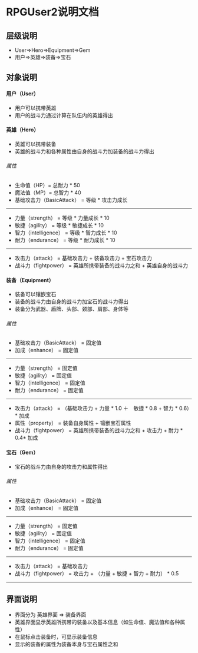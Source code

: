 # RPGUser2说明文档

## 层级说明
* User=>Hero=>Equipment=>Gem
* 用户=>英雄=>装备=>宝石


## 对象说明

#### 用户（User）
* 用户可以携带英雄
* 用户的战斗力通过计算在队伍内的英雄得出




#### 英雄（Hero）
* 英雄可以携带装备
* 英雄的战斗力和各种属性由自身的战斗力加装备的战斗力得出

###### 属性
* 生命值（HP）= 总耐力 * 50
* 魔法值（MP）= 总智力 * 40
* 基础攻击力（BasicAttack） = 等级 * 攻击力成长
---------------------------------------

* 力量（strength） = 等级 * 力量成长 * 10 
* 敏捷（agility） = 等级 * 敏捷成长 * 10
* 智力（intelligence） = 等级 * 智力成长 * 10
* 耐力（endurance） = 等级 * 耐力成长 * 10

---------------------------------------

* 攻击力（attack） = 基础攻击力 + 装备攻击力 + 宝石攻击力
* 战斗力（fightpower） = 英雄所携带装备的战斗力之和 + 英雄自身的战斗力


#### 装备（Equipment）
* 装备可以镶嵌宝石
* 装备的战斗力由自身的战斗力加宝石的战斗力得出
* 装备分为武器、盾牌、头部、颈部、肩部、身体等

###### 属性
* 基础攻击力（BasicAttack） = 固定值
* 加成（enhance） = 固定值

---------------------------------------

* 力量（strength） = 固定值
* 敏捷（agility） = 固定值
* 智力（intelligence） = 固定值
* 耐力（endurance） = 固定值

---------------------------------------

* 攻击力（attack） = （基础攻击力 + 力量 * 1.0 ＋　敏捷 * 0.8 + 智力 * 0.6）* 加成
* 属性（property） = 装备自身属性 + 镶嵌宝石属性 
* 战斗力（fightpower） = 英雄所携带装备的战斗力之和 + 攻击力 + 耐力 * 0.4* 加成




#### 宝石（Gem）
* 宝石的战斗力由自身的攻击力和属性得出

###### 属性
* 基础攻击力（BasicAttack） = 固定值
* 加成（enhance） = 固定值

---------------------------------------

* 力量（strength） = 固定值
* 敏捷（agility） = 固定值
* 智力（intelligence） = 固定值
* 耐力（endurance） = 固定值

---------------------------------------

* 攻击力（attack） = 基础攻击力
* 战斗力（fightpower） = 攻击力 + （力量 + 敏捷 + 智力 + 耐力） * 0.5

---------------------------------------

## 界面说明
* 界面分为 英雄界面 => 装备界面
* 英雄界面显示英雄所携带的装备以及基本信息（如生命值、魔法值和各种属性）
* 在鼠标点击装备时，可显示装备信息
* 显示的装备的属性为装备本身与宝石属性之和
